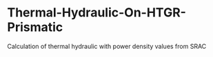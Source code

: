 # Thermal-Hydraulic-On-HTGR-Prismatic
Calculation of thermal hydraulic with power density values from SRAC
